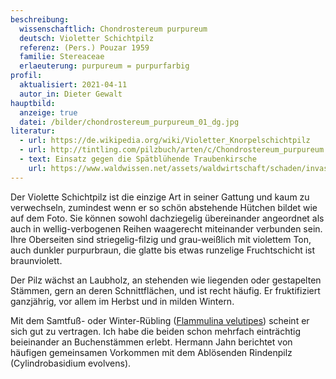 ```yaml
---
beschreibung:
  wissenschaftlich: Chondrostereum purpureum
  deutsch: Violetter Schichtpilz
  referenz: (Pers.) Pouzar 1959
  familie: Stereaceae
  erlaeuterung: purpureum = purpurfarbig
profil:
  aktualisiert: 2021-04-11
  autor_in: Dieter Gewalt
hauptbild:
  anzeige: true
  datei: /bilder/chondrostereum_purpureum_01_dg.jpg
literatur:
  - url: https://de.wikipedia.org/wiki/Violetter_Knorpelschichtpilz
  - url: http://tintling.com/pilzbuch/arten/c/Chondrostereum_purpureum.html
  - text: Einsatz gegen die Spätblühende Traubenkirsche
    url: https://www.waldwissen.net/assets/waldwirtschaft/schaden/invasive/lfe_waldschutz_traubenkirsche/download/Der_Violette_Knorpelschichtpilz_als__Bioherbizid__gegen_die_Spatbluhende_Traubenkirsche.pdf
---
```

Der Violette Schichtpilz ist die einzige Art in seiner Gattung und kaum zu verwechseln, zumindest wenn er so schön abstehende Hütchen bildet wie auf dem Foto. Sie können sowohl dachziegelig übereinander angeordnet als auch in wellig-verbogenen Reihen waagerecht miteinander verbunden sein. Ihre Oberseiten sind striegelig-filzig und grau-weißlich mit violettem Ton, auch dunkler purpurbraun, die glatte bis etwas runzelige Fruchtschicht ist braunviolett.

Der Pilz wächst an Laubholz, an stehenden wie liegenden oder gestapelten Stämmen, gern an deren Schnittflächen, und ist recht häufig. Er fruktifiziert ganzjährig, vor allem im Herbst und in milden Wintern.

Mit dem Samtfuß- oder Winter-Rübling ([Flammulina velutipes](/pilze/flammulina-velutipes-samtfußrübling)) scheint er sich gut zu vertragen. Ich habe die beiden schon mehrfach einträchtig beieinander an Buchenstämmen erlebt. Hermann Jahn berichtet von häufigen gemeinsamen Vorkommen mit dem Ablösenden Rindenpilz (Cylindrobasidium evolvens).